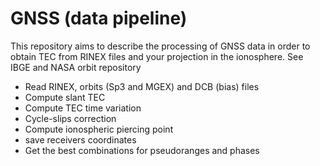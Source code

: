 # GNSS (data pipeline)

This repository aims to describe the processing of GNSS data in order to obtain TEC from RINEX files and your projection in the ionosphere. See IBGE and NASA orbit repository

- Read RINEX, orbits (Sp3 and MGEX) and DCB (bias) files
- Compute slant TEC 
- Compute TEC time variation
- Cycle-slips correction 
- Compute ionospheric piercing point
- save receivers coordinates
- Get the best combinations for pseudoranges and phases



